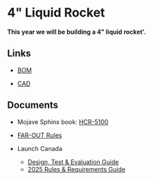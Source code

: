 # 4" Liquid Rocket

**This year we will be building a 4" liquid rocket'.**


## Links

- [BOM](https://docs.google.com/spreadsheets/d/14efr8l9_zVHHuwc9b49hxxgiD6_vnU3ExFUFa4B9Yjg/edit?usp=sharing)

- [CAD](https://github.com/marstmu/4in-liquid-rocket)

## Documents

- Mojave Sphinx book: [HCR-5100](HCR-5100%20-%20Mojave%20Sphinx%20Build,%20Integration,%20and%20Launch%20Guidebook%20-%20R01-2.pdf)

- [FAR-OUT Rules](FAR-OUT+Rules+and+Requirements+Document+rev+2024-10-02.pdf)

- Launch Canada 
    - [Design, Test & Evaluation Guide](Launch+Canada+Design,+Test+&+Evaluation+Guide+R3+(2).pdf)
    - [2025 Rules & Requirements Guide](Launch+Canada+Rules+and+Requirements+Guide+2025R3.pdf)